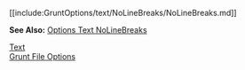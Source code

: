[[include:GruntOptions/text/NoLineBreaks/NoLineBreaks.md]]

**See Also:** [Options Text NoLineBreaks](/grunt-build-include/pages/Docs/Options/text/NoLineBreaks/index.html)

[Text](../index.html)  
[Grunt File Options](../../index.html)